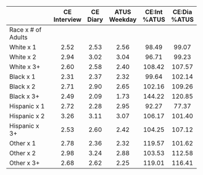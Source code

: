 
|                      | CE<br>Interview |  CE<br>Diary | ATUS<br>Weekday | CE:Int<br>%ATUS | CE:Dia<br>%ATUS |
| -------------------- | :----------: | :----------: | :----------: | :----------: | :----------: |
| Race x # of Adults   |              |              |              |              |              |
| White x 1            |         2.52 |         2.53 |         2.56 |        98.49 |        99.07 |
| White x 2            |         2.94 |         3.02 |         3.04 |        96.71 |        99.23 |
| White x 3+           |         2.60 |         2.58 |         2.40 |       108.42 |       107.57 |
| Black x 1            |         2.31 |         2.37 |         2.32 |        99.64 |       102.14 |
| Black x 2            |         2.71 |         2.90 |         2.65 |       102.16 |       109.26 |
| Black x 3+           |         2.49 |         2.09 |         1.73 |       144.22 |       120.85 |
| Hispanic x 1         |         2.72 |         2.28 |         2.95 |        92.27 |        77.37 |
| Hispanic x 2         |         3.26 |         3.11 |         3.07 |       106.17 |       101.40 |
| Hispanic x 3+        |         2.53 |         2.60 |         2.42 |       104.25 |       107.12 |
| Other x 1            |         2.78 |         2.36 |         2.32 |       119.57 |       101.62 |
| Other x 2            |         2.98 |         3.24 |         2.88 |       103.53 |       112.58 |
| Other x 3+           |         2.68 |         2.62 |         2.25 |       119.01 |       116.41 |

